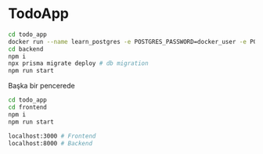 # TodoApp

```bash
cd todo_app
docker run --name learn_postgres -e POSTGRES_PASSWORD=docker_user -e POSTGRES_USER=docker_user -p 5433:5432 -v pgdata:/var/lib/postgresql/data -d postgres
cd backend
npm i
npx prisma migrate deploy # db migration
npm run start
```

Başka bir pencerede

```bash
cd todo_app
cd frontend
npm i
npm run start
```

```bash
localhost:3000 # Frontend
localhost:8000 # Backend
```
